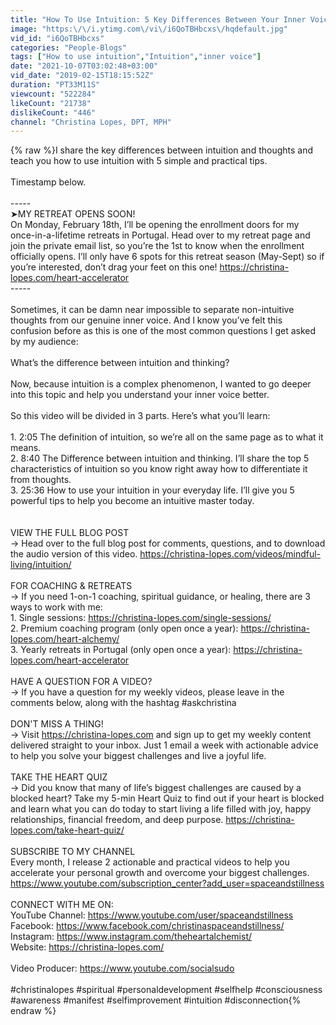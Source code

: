 ```yaml
---
title: "How To Use Intuition: 5 Key Differences Between Your Inner Voice vs Your Thoughts"
image: "https:\/\/i.ytimg.com\/vi\/i6QoTBHbcxs\/hqdefault.jpg"
vid_id: "i6QoTBHbcxs"
categories: "People-Blogs"
tags: ["How to use intuition","Intuition","inner voice"]
date: "2021-10-07T03:02:48+03:00"
vid_date: "2019-02-15T18:15:52Z"
duration: "PT33M11S"
viewcount: "522284"
likeCount: "21738"
dislikeCount: "446"
channel: "Christina Lopes, DPT, MPH"
---
```

{% raw %}I share the key differences between intuition and thoughts and teach you how to use intuition with 5 simple and practical tips.<br /><br />Timestamp below.<br /> <br />-----<br />➤MY RETREAT OPENS SOON!<br />On Monday, February 18th, I’ll be opening the enrollment doors for my once-in-a-lifetime retreats in Portugal. Head over to my retreat page and join the private email list, so you’re the 1st to know when the enrollment officially opens. I’ll only have 6 spots for this retreat season (May-Sept) so if you’re interested, don’t drag your feet on this one! <a rel="nofollow" target="blank" href="https://christina-lopes.com/heart-accelerator">https://christina-lopes.com/heart-accelerator</a><br />-----<br /><br />Sometimes, it can be damn near impossible to separate non-intuitive thoughts from our genuine inner voice. And I know you’ve felt this confusion before as this is one of the most common questions I get asked by my audience:<br /><br />What’s the difference between intuition and thinking?<br /><br />Now, because intuition is a complex phenomenon, I wanted to go deeper into this topic and help you understand your inner voice better. <br /><br />So this video will be divided in 3 parts. Here’s what you’ll learn:<br /><br />1. 2:05 The definition of intuition, so we’re all on the same page as to what it means.<br />2. 8:40 The Difference between intuition and thinking. I’ll share the top 5 characteristics of intuition so you know right away how to differentiate it from thoughts.<br />3. 25:36 How to use your intuition in your everyday life. I’ll give you 5 powerful tips to help you become an intuitive master today.<br /><br /><br />VIEW THE FULL BLOG POST<br />→ Head over to the full blog post for comments, questions, and to download the audio version of this video. <a rel="nofollow" target="blank" href="https://christina-lopes.com/videos/mindful-living/intuition/">https://christina-lopes.com/videos/mindful-living/intuition/</a><br /><br />FOR COACHING &amp; RETREATS<br />→ If you need 1-on-1 coaching, spiritual guidance, or healing, there are 3 ways to work with me:<br />1. Single sessions: <a rel="nofollow" target="blank" href="https://christina-lopes.com/single-sessions/">https://christina-lopes.com/single-sessions/</a><br />2. Premium coaching program (only open once a year): <a rel="nofollow" target="blank" href="https://christina-lopes.com/heart-alchemy/">https://christina-lopes.com/heart-alchemy/</a> <br />3. Yearly retreats in Portugal (only open once a year): <a rel="nofollow" target="blank" href="https://christina-lopes.com/heart-accelerator">https://christina-lopes.com/heart-accelerator</a><br /><br />HAVE A QUESTION FOR A VIDEO?<br />→ If you have a question for my weekly videos, please leave in the comments below, along with the hashtag #askchristina<br /><br />DON'T MISS A THING!<br />→ Visit <a rel="nofollow" target="blank" href="https://christina-lopes.com">https://christina-lopes.com</a> and sign up to get my weekly content delivered straight to your inbox. Just 1 email a week with actionable advice to help you solve your biggest challenges and live a joyful life.<br /><br />TAKE THE HEART QUIZ<br />→ Did you know that many of life’s biggest challenges are caused by a blocked heart? Take my 5-min Heart Quiz to find out if your heart is blocked and learn what you can do today to start living a life filled with joy, happy relationships, financial freedom, and deep purpose. <a rel="nofollow" target="blank" href="https://christina-lopes.com/take-heart-quiz/">https://christina-lopes.com/take-heart-quiz/</a><br /><br />SUBSCRIBE TO MY CHANNEL<br />Every month, I release 2 actionable and practical videos to help you accelerate your personal growth and overcome your biggest challenges. <a rel="nofollow" target="blank" href="https://www.youtube.com/subscription_center?add_user=spaceandstillness">https://www.youtube.com/subscription_center?add_user=spaceandstillness</a><br /><br />CONNECT WITH ME ON:<br />YouTube Channel: <a rel="nofollow" target="blank" href="https://www.youtube.com/user/spaceandstillness">https://www.youtube.com/user/spaceandstillness</a><br />Facebook: <a rel="nofollow" target="blank" href="https://www.facebook.com/christinaspaceandstillness/">https://www.facebook.com/christinaspaceandstillness/</a><br />Instagram: <a rel="nofollow" target="blank" href="https://www.instagram.com/theheartalchemist/">https://www.instagram.com/theheartalchemist/</a><br />Website: <a rel="nofollow" target="blank" href="https://christina-lopes.com/">https://christina-lopes.com/</a><br /><br />Video Producer: <a rel="nofollow" target="blank" href="https://www.youtube.com/socialsudo">https://www.youtube.com/socialsudo</a><br /><br />#christinalopes #spiritual #personaldevelopment #selfhelp #consciousness #awareness #manifest #selfimprovement #intuition #disconnection{% endraw %}
